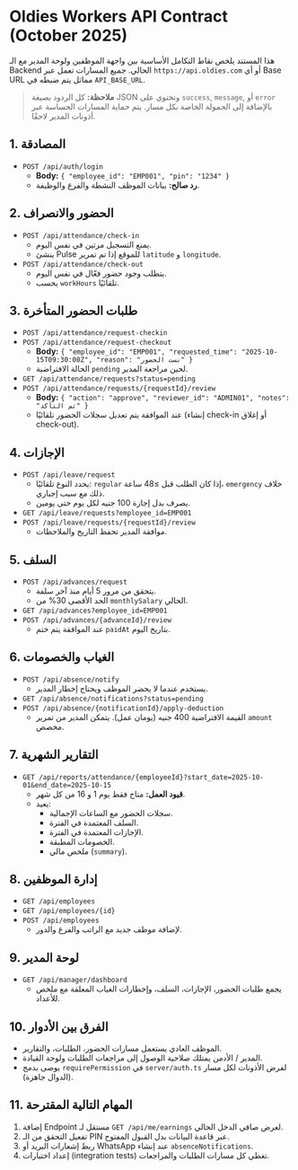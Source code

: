 # Oldies Workers API Contract (October 2025)

هذا المستند يلخص نقاط التكامل الأساسية بين واجهة الموظفين ولوحة المدير مع الـ Backend الحالي. جميع المسارات تعمل عبر `https://api.oldies.com` أو أي Base URL مماثل يتم ضبطه في `API_BASE_URL`.

> **ملاحظة:** كل الردود بصيغة JSON وتحتوي على `success`, `message`, أو `error` بالإضافة إلى الحمولة الخاصة بكل مسار. يتم حماية المسارات الحساسة عبر أذونات المدير لاحقًا.

## 1. المصادقة
- `POST /api/auth/login`
  - **Body:** `{ "employee_id": "EMP001", "pin": "1234" }`
  - **رد صالح:** بيانات الموظف النشطة والفرع والوظيفة.

## 2. الحضور والانصراف
- `POST /api/attendance/check-in`
  - يمنع التسجيل مرتين في نفس اليوم.
  - ينشئ Pulse للموقع إذا تم تمرير `latitude` و `longitude`.
- `POST /api/attendance/check-out`
  - يتطلب وجود حضور فعّال في نفس اليوم.
  - يحسب `workHours` تلقائيًا.

## 3. طلبات الحضور المتأخرة
- `POST /api/attendance/request-checkin`
- `POST /api/attendance/request-checkout`
  - **Body:** `{ "employee_id": "EMP001", "requested_time": "2025-10-15T09:30:00Z", "reason": "نست الحضور" }`
  - الحالة الافتراضية `pending` لحين مراجعة المدير.
- `GET /api/attendance/requests?status=pending`
- `POST /api/attendance/requests/{requestId}/review`
  - **Body:** `{ "action": "approve", "reviewer_id": "ADMIN01", "notes": "تم التأكد" }`
  - عند الموافقة يتم تعديل سجلات الحضور تلقائيًا (إنشاء check-in أو إغلاق check-out).

## 4. الإجازات
- `POST /api/leave/request`
  - يحدد النوع تلقائيًا: `regular` إذا كان الطلب قبل ≥48 ساعة، `emergency` خلاف ذلك مع سبب إجباري.
  - يصرف بدل إجازة 100 جنيه لكل يوم حتى يومين.
- `GET /api/leave/requests?employee_id=EMP001`
- `POST /api/leave/requests/{requestId}/review`
  - موافقة المدير تحفظ التاريخ والملاحظات.

## 5. السلف
- `POST /api/advances/request`
  - يتحقق من مرور 5 أيام منذ آخر سلفة.
  - الحد الأقصى 30% من `monthlySalary` الحالي.
- `GET /api/advances?employee_id=EMP001`
- `POST /api/advances/{advanceId}/review`
  - عند الموافقة يتم ختم `paidAt` بتاريخ اليوم.

## 6. الغياب والخصومات
- `POST /api/absence/notify`
  - يستخدم عندما لا يحضر الموظف ويحتاج إخطار المدير.
- `GET /api/absence/notifications?status=pending`
- `POST /api/absence/{notificationId}/apply-deduction`
  - القيمة الافتراضية 400 جنيه (يومان عمل). يتمكن المدير من تمرير `amount` مخصص.

## 7. التقارير الشهرية
- `GET /api/reports/attendance/{employeeId}?start_date=2025-10-01&end_date=2025-10-15`
  - **قيود العمل:** متاح فقط يوم 1 و 16 من كل شهر.
  - يعيد:
    - سجلات الحضور مع الساعات الإجمالية.
    - السلف المعتمدة في الفترة.
    - الإجازات المعتمدة في الفترة.
    - الخصومات المطبقة.
    - ملخص مالي (`summary`).

## 8. إدارة الموظفين
- `GET /api/employees`
- `GET /api/employees/{id}`
- `POST /api/employees`
  - لإضافة موظف جديد مع الراتب والفرع والدور.

## 9. لوحة المدير
- `GET /api/manager/dashboard`
  - يجمع طلبات الحضور، الإجازات، السلف، وإخطارات الغياب المعلقة مع ملخص للأعداد.

## 10. الفرق بين الأدوار
- الموظف العادي يستعمل مسارات الحضور، الطلبات، والتقارير.
- المدير / الأدمن يمتلك صلاحية الوصول إلى مراجعات الطلبات ولوحة القيادة.
- يوصى بدمج `requirePermission` في `server/auth.ts` لفرض الأذونات لكل مسار (الدوال جاهزة).

## 11. المهام التالية المقترحة
1. إضافة Endpoint مستقل لـ `GET /api/me/earnings` لعرض صافي الدخل الحالي.
2. تفعيل التحقق من الـ PIN عبر قاعدة البيانات بدل القبول المفتوح.
3. ربط إشعارات البريد أو WhatsApp عند إنشاء `absenceNotifications`.
4. إعداد اختبارات (integration tests) تغطي كل مسارات الطلبات والمراجعات.
